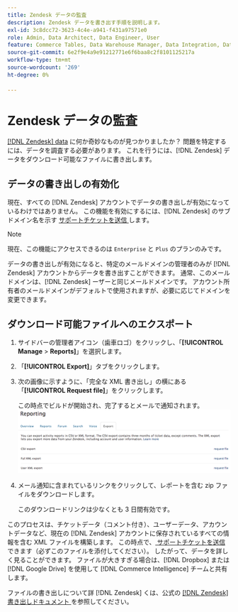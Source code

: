 ```yaml
---
title: Zendesk データの監査
description: Zendesk データを書き出す手順を説明します。
exl-id: 3c8dcc72-3623-4c4e-a941-f431a97571e0
role: Admin, Data Architect, Data Engineer, User
feature: Commerce Tables, Data Warehouse Manager, Data Integration, Data Import/Export
source-git-commit: 6e2f9e4a9e91212771e6f6baa8c2f8101125217a
workflow-type: tm+mt
source-wordcount: '269'
ht-degree: 0%

---
```


# Zendesk データの監査

[[!DNL Zendesk] data](../integrations/exp-zendesk-data.md) に何か奇妙なものが見つかりましたか？ 問題を特定するには、データを調査する必要があります。 これを行うには、[!DNL Zendesk] データをダウンロード可能なファイルに書き出します。

## データの書き出しの有効化

現在、すべての [!DNL Zendesk] アカウントでデータの書き出しが有効になっているわけではありません。 この機能を有効にするには、[!DNL Zendesk] のサブドメイン名を示す [ サポートチケットを送信 ](https://experienceleague.adobe.com/docs/commerce-knowledge-base/kb/troubleshooting/miscellaneous/mbi-service-policies.html?lang=ja) します。

>[!NOTE]
>
>現在、この機能にアクセスできるのは `Enterprise` と `Plus` のプランのみです。

データの書き出しが有効になると、特定のメールドメインの管理者のみが [!DNL Zendesk] アカウントからデータを書き出すことができます。 通常、このメールドメインは、[!DNL Zendesk] ーザーと同じメールドメインです。 アカウント所有者のメールドメインがデフォルトで使用されますが、必要に応じてドメインを変更できます。

## ダウンロード可能ファイルへのエクスポート

1. サイドバーの管理者アイコン（歯車ロゴ）をクリックし、「**[!UICONTROL Manage** > **Reports]**」を選択します。
1. 「**[!UICONTROL Export]**」タブをクリックします。
1. 次の画像に示すように、「完全な XML 書き出し」の横にある「**[!UICONTROL Request file]**」をクリックします。

   この時点でビルドが開始され、完了するとメールで通知されます。
   ![reports_export_new.png](../../../assets/reports_export_new.png)

1. メール通知に含まれているリンクをクリックして、レポートを含む zip ファイルをダウンロードします。

   このダウンロードリンクは少なくとも 3 日間有効です。

このプロセスは、チケットデータ（コメント付き）、ユーザーデータ、アカウントデータなど、現在の [!DNL Zendesk] アカウントに保存されているすべての情報を含む XML ファイルを構築します。 この時点で、[ サポートチケットを送信 ](https://experienceleague.adobe.com/docs/commerce-knowledge-base/kb/troubleshooting/miscellaneous/mbi-service-policies.html?lang=ja) できます（必ずこのファイルを添付してください）。 したがって、データを詳しく見ることができます。 ファイルが大きすぎる場合は、[!DNL Dropbox] または [!DNL Google Drive] を使用して [!DNL Commerce Intelligence] チームと共有します。

ファイルの書き出しについて詳 [!DNL Zendesk] くは、公式の [[!DNL Zendesk]  書き出しドキュメント ](https://support.zendesk.com/hc/en-us/articles/4408886165402-Exporting-data-to-a-JSON-CSV-or-XML-file) を参照してください。

